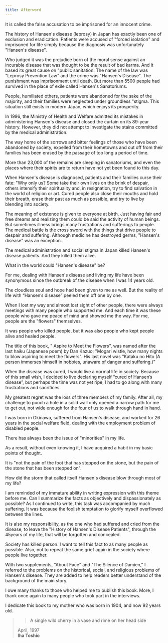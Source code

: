 ```yaml
---
title: Afterword
---
```


It is called the false accusation to be imprisoned for an innocent crime.

The history of Hansen's disease (leprosy) in Japan has exactly been one of exclusion and eradication. Patients were accused of "forced isolation" and imprisoned for life simply because the diagnosis was unfortunately "Hansen's disease".

Who judged it was the prejudice born of the moral sense against an incurable disease that was thought to be the result of bad karma. And it based its great cause on "public sanitation. The name of the law was "Leprosy Prevention Law" and the crime was "Hansen's Disease". The punishment was imprisonment until death. But more than 5500 people had survived in the place of exile called Hansen's Sanatoriums.

People, humiliated others, patients were abandoned for the sake of the majority, and their families were neglected under groundless "stigma. This situation still exists in modern Japan, which enjoys its prosperity.

In 1996, the Ministry of Health and Welfare admitted its mistakes in administering Hansen's disease and closed the curtain on its 89-year history. However, they did not attempt to investigate the stains committed by the medical administration.

The way home of the sorrows and bitter feelings of those who have been abandoned by society, expelled from their hometowns and cut off from their families has been erased by the passage of too long a period of time.

More than 23,000 of the remains are sleeping in sanatoriums, and even the places where their spirits are to return have not yet been found to this day.

When Hansen's disease is diagnosed, patients and their families curse their fate: "Why only us? Some take their own lives on the brink of despair, others intensify their spirituality and, in resignation, try to find salvation in the world of religion or art. Cured people also close their mouths and hold their breath, erase their past as much as possible, and try to live by blending into society.

The meaning of existence is given to everyone at birth. Just having fair and free dreams and realizing them could be said the activity of human beings. But sometimes illness brings many frustrations and sufferings to people. The medical battle is the cross sword with the things that drive people to despair and suffering. Although medicine has destroyed germs, "Hansen's disease" was an exception.

The medical administration and social stigma in Japan killed Hansen's disease patients. And they killed them alive.

What in the world could "Hansen's disease" be?

For me, dealing with Hansen's disease and living my life have been synonymous since the outbreak of the disease when I was 14 years old.

The cloudless soul and hope had been given to me as well. But the reality of life with “Hansen’s disease” peeled them off one by one.

When I lost my way and almost lost sight of other people, there were always meetings with many people who supported me. And each time it was these people who gave me peace of mind and showed me the way. For me, people are the "flowers" themselves.

It was people who killed people, but it was also people who kept people alive and healed people.

The title of this book, " Aspire to Meet the Flowers", was named after the last haiku (Japanese poem) by Dan Kazuo; "Mogari wistle, how many nights to blow aspiring to meet the flowers". His last novel was “Kataku no Hito (A person immerses himself in hobbies, unaware of danger and suffering.)”

When the disease was cured, I would live a normal life in society. Because of this small wish, I decided to live declaring myself “cured of Hansen’s disease”, but perhaps the time was not yet ripe, I had to go along with many frustrations and sacrifices.

My greatest regret was the loss of three members of my family. After all, my challenge to punch a hole in a solid wall only opened a narrow path for me to get out, not wide enough for the four of us to walk through hand in hand.

I was born in Okinawa, suffered from Hansen's disease, and worked for 26 years in the social welfare field, dealing with the employment problem of disabled people.

There has always been the issue of "minorities" in my life.

As a result, without even knowing it, I have acquired a habit in my basic points of thought.

It is "not the pain of the foot that has stepped on the stone, but the pain of the stone that has been stepped on".

How did the storm that called itself Hansen's disease blow through most of my life?

I am reminded of my immature ability in writing expression with this theme before me. Can I summarize the facts as objectively and dispassionately as possible? As I continued to write, this task was accompanied by much suffering. It was because the foolish temptation to glorify myself overflowed between the lines.

It is also my responsibility, as the one who had suffered and cried from the disease, to leave the "History of Hansen's Disease Patients", through the 45years of my life, that will be forgotten and concealed.

Society has killed person. I want to tell this fact to as many people as possible. Also, not to repeat the same grief again in the society where people live together.

With two supplements, "About Face" and "The Silence of Damien," I referred to the problems on the historical, social, and religious problems of Hansen's disease. They are added to help readers better understand of the background of the main story.

I owe many thanks to those who helped me to publish this book. More, I thank once again to many people who took part in the interviews.

I dedicate this book to my mother who was born in 1904, and now 92 years old.

> > A single wild cherry in a vase and rime on her head side
>
> April, 1997  
> **Iha Toshio**
